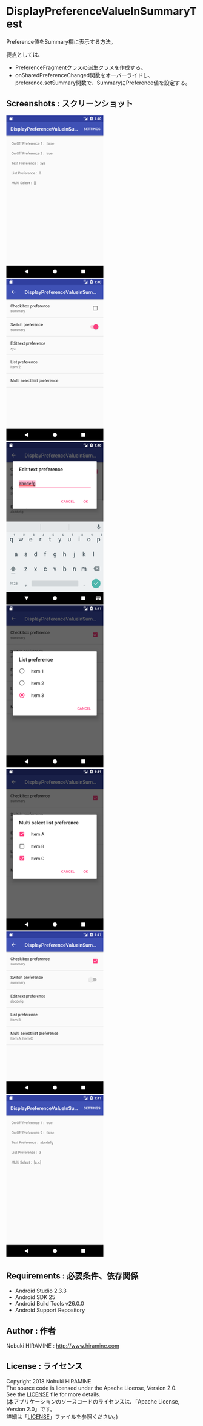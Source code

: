 # DisplayPreferenceValueInSummaryTest
Preference値をSummary欄に表示する方法。

要点としては、
- PreferenceFragmentクラスの派生クラスを作成する。
- onSharedPreferenceChanged関数をオーバーライドし、preference.setSummary関数で、SummaryにPreference値を設定する。

## Screenshots : スクリーンショット
<img src="screenshots/Screenshot_01.png" width="256" alt="Screenshot"/> <img src="screenshots/Screenshot_02.png" width="256" alt="Screenshot"/> <img src="screenshots/Screenshot_03.png" width="256" alt="Screenshot"/> <img src="screenshots/Screenshot_04.png" width="256" alt="Screenshot"/> <img src="screenshots/Screenshot_05.png" width="256" alt="Screenshot"/> <img src="screenshots/Screenshot_06.png" width="256" alt="Screenshot"/> <img src="screenshots/Screenshot_07.png" width="256" alt="Screenshot"/>

## Requirements : 必要条件、依存関係
- Android Studio 2.3.3
- Android SDK 25
- Android Build Tools v26.0.0
- Android Support Repository

## Author : 作者
Nobuki HIRAMINE : http://www.hiramine.com

## License : ライセンス
Copyright 2018 Nobuki HIRAMINE  
The source code is licensed under the Apache License, Version 2.0.  
See the [LICENSE](LICENSE) file for more details.  
(本アプリケーションのソースコードのライセンスは、「Apache License, Version 2.0」です。  
詳細は「[LICENSE](LICENSE)」ファイルを参照ください。)

